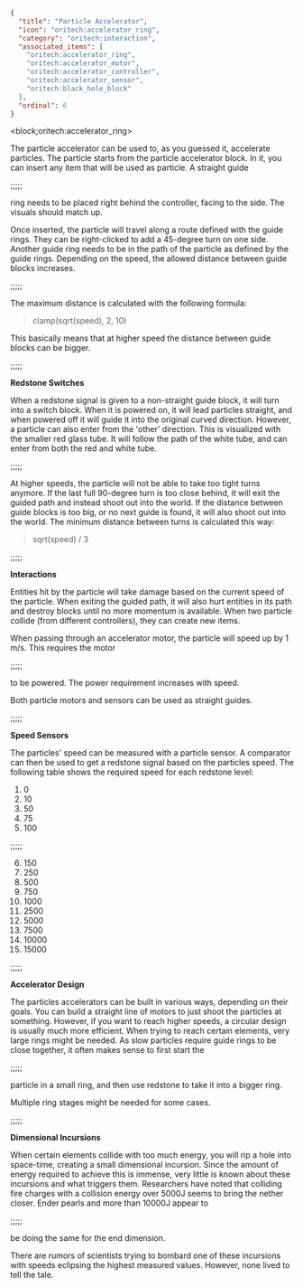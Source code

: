 ```json
{
  "title": "Particle Accelerator",
  "icon": "oritech:accelerator_ring",
  "category": "oritech:interaction",
  "associated_items": [
    "oritech:accelerator_ring",
    "oritech:accelerator_motor",
    "oritech:accelerator_controller",
    "oritech:accelerator_sensor",
    "oritech:black_hole_block"
  ],
  "ordinal": 6
}
```

<block;oritech:accelerator_ring>

The particle accelerator can be used to, as you guessed it, accelerate particles. The particle starts from the particle accelerator block. In it, you can insert any item that
will be used as particle. A straight guide

;;;;;

ring needs to be placed right behind the controller, facing to the side. The visuals should match up.


Once inserted, the particle will travel along a route defined with the guide rings. They can be right-clicked to add a 45-degree turn on one side. Another guide ring needs
to be in the path of the particle as defined by the guide rings. Depending on the speed, the allowed distance between guide blocks increases.

;;;;;

The maximum distance is calculated with the following formula:

> clamp(sqrt(speed), 2, 10)

This basically means that at higher speed the distance between guide blocks can be bigger.

;;;;;

**Redstone Switches**

When a redstone signal is given to a non-straight guide block, it will turn 
into a switch block.
When it is powered on, it will lead particles straight, and when powered off it will guide it into the original curved direction. However, a particle can also 
enter from the 'other' direction. This is visualized with the smaller red glass tube. It will follow the path of the white tube, and can enter from both the red and white tube.

;;;;;

At higher speeds, the particle will not be able to take too tight turns anymore. If the last full 90-degree turn is too close behind, it will exit the guided path and instead
shoot out into the world. If the distance between guide blocks is too big, or no next guide is found, it will also shoot out into the world. The minimum distance between turns
is calculated this way:

> sqrt(speed) / 3

;;;;;

**Interactions**

Entities hit by the particle will take damage based on the current speed of the particle. When exiting the guided path, it will also hurt entities in its path and destroy blocks
until no more momentum is available. When two particle collide (from different controllers), they can create new items.


When passing through an accelerator motor, the particle will speed up by 1 m/s. This requires the motor

;;;;;

to be powered. The power requirement increases with speed.


Both particle motors and sensors can be used as straight guides.

;;;;;

**Speed Sensors**

The particles' speed can be measured with a particle sensor. A comparator can then be used to get a redstone signal based on the particles speed.
The following table shows the required speed for each redstone level:


1. 0
2. 10
3. 50
4. 75
5. 100

;;;;;


6. 150
7. 250
8. 500
9. 750
10. 1000
11. 2500
12. 5000
13. 7500
14. 10000
15. 15000

;;;;;

**Accelerator Design**

The particles accelerators can be built in various ways, depending on their goals. You can build a straight line of motors to just shoot the particles at something. However,
if you want to reach higher speeds, a circular design is usually much more efficient. When trying to reach certain elements, very large rings might be needed. As slow
particles require guide rings to be close together, it often makes sense to first start the

;;;;;

particle in a small ring, and then use redstone to take it into a bigger ring.

Multiple ring stages might be needed for some cases.

;;;;;

**Dimensional Incursions**

When certain elements collide with too much energy, you will rip a hole into space-time, creating a small dimensional incursion. Since the amount of energy required
to achieve this is immense, very little is known about these incursions and what triggers them. Researchers have noted that colliding fire charges with a collision
energy over 5000J seems to bring the nether closer. Ender pearls and more than 10000J appear to

;;;;;

be doing the same for the end dimension. 


There are rumors of scientists trying
to bombard one of these incursions with speeds eclipsing the highest measured values. However, none lived to tell the tale.


